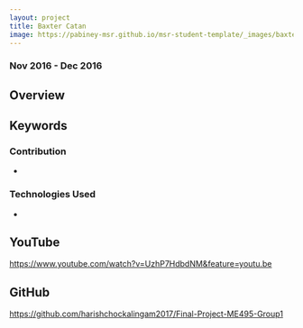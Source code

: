 ```yaml
---
layout: project
title: Baxter Catan
image: https://pabiney-msr.github.io/msr-student-template/_images/baxter.jpg
---
```

### Nov 2016 - Dec 2016

## Overview


## Keywords


### Contribution
*

### Technologies Used
*

## YouTube
https://www.youtube.com/watch?v=UzhP7HdbdNM&feature=youtu.be

## GitHub
https://github.com/harishchockalingam2017/Final-Project-ME495-Group1